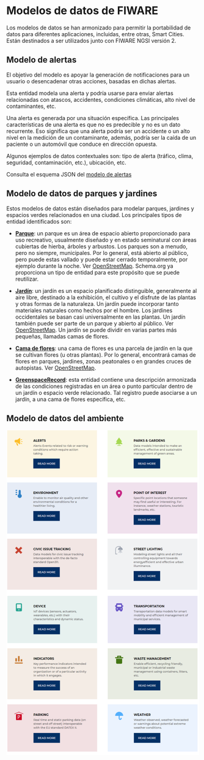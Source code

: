 
# Modelos de datos de FIWARE
Los modelos de datos se han armonizado para permitir la portabilidad de datos para diferentes aplicaciones, incluidas, entre otras, Smart Cities. Están destinados a ser utilizados junto con FIWARE NGSI versión 2.

## Modelo de alertas 
El objetivo del modelo es apoyar la generación de notificaciones para un usuario o desencadenar otras acciones, basadas en dichas alertas.

Esta entidad modela una alerta y podría usarse para enviar alertas relacionadas con atascos, accidentes, condiciones climáticas, alto nivel de contaminantes, etc.

Una alerta es generada por una situación específica. Las principales características de una alerta es que no es predecible y no es un dato recurrente. Eso significa que una alerta podría ser un accidente o un alto nivel en la medición de un contaminante, además, podría ser la caída de un paciente o un automóvil que conduce en dirección opuesta.

Algunos ejemplos de datos contextuales son: tipo de alerta (tráfico, clima, seguridad, contaminación, etc.), ubicación, etc.

Consulta el esquema JSON del [modelo de alertas](http://fiware-datamodels.readthedocs.io/en/latest/Alert/doc/spec/index.html)

## Modelo de datos de parques y jardines
Estos modelos de datos están diseñados para modelar parques, jardines y espacios verdes relacionados en una ciudad. Los principales tipos de entidad identificados son:
- **[Parque](https://schema.org/Park)**: un parque es un área de espacio abierto proporcionado para uso recreativo, usualmente diseñado y en estado seminatural con áreas cubiertas de hierba, árboles y arbustos. Los parques son a menudo, pero no siempre, municipales. Por lo general, está abierto al público, pero puede estas vallado y puede estar cerrado temporalmente, por ejemplo durante la noche. Ver [OpenStreetMap](https://wiki.openstreetmap.org/wiki/Tag:leisure%3Dpark). 
Schema.org ya proporciona un tipo de entidad para este propósito que se puede reutilizar.

 - **[Jardín](http://fiware-datamodels.readthedocs.io/en/latest/ParksAndGardens/Garden/doc/spec/index.html)**: un jardín es un espacio planificado distinguible, generalmente al aire libre, destinado a la exhibición, el cultivo y el disfrute de las plantas y otras formas de la naturaleza. Un jardín puede incorporar tanto materiales naturales como hechos por el hombre. Los jardines occidentales se basan casi universalmente en las plantas. Un jardín también puede ser parte de un parque y abierto al público. Ver [OpenStreetMap](https://wiki.openstreetmap.org/wiki/Tag:leisure%3Dgarden). Un jardín se puede dividir en varias partes más pequeñas, llamadas camas de flores.
 
- **[Cama de flores](http://fiware-datamodels.readthedocs.io/en/latest/ParksAndGardens/FlowerBed/doc/spec/index.html)**: una cama de flores es una parcela de jardín en la que se cultivan flores (u otras plantas). Por lo general, encontrará camas de flores en parques, jardines, zonas peatonales o en grandes cruces de autopistas. Ver [OpenStreetMap](https://wiki.openstreetmap.org/wiki/Proposed_features/flowerbed).

- **[GreenspaceRecord](http://fiware-datamodels.readthedocs.io/en/latest/ParksAndGardens/GreenspaceRecord/doc/spec/index.html)**: esta entidad contiene una descripción armonizada de las condiciones registradas en un área o punto particular dentro de un jardín o espacio verde relacionado. Tal registro puede asociarse a un jardín, a una cama de flores específica, etc.

## Modelo de datos del ambiente
 
![catálogo](./images//catalogo.png)
